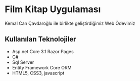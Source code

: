# Film Kitap Uygulaması

Kemal Can Çavdaroğlu ile birlikte geliştirdiğimiz Web Ödevimiz

## Kullanılan Teknolojiler

 - Asp.net Core 3.1 Razor Pages
 - C#
 - Sql Server
 - Entity Framework Core ORM
 - HTML5, CSS3, javascript
